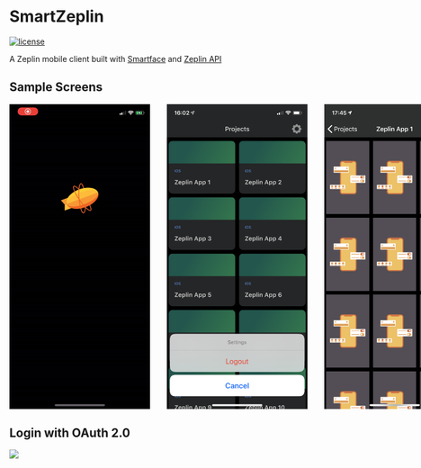 # SmartZeplin

[![license](https://img.shields.io/github/license/ozcanovunc/SmartZeplin.svg)](https://github.com/ozcanovunc/SmartZeplin/blob/master/LICENSE)

A Zeplin mobile client built with [Smartface](https://smartface.io/) and [Zeplin API](https://docs.zeplin.dev/reference)

## Sample Screens

<div style="display:flex;">
<img width=250 src="/screenshots/login.gif">
<img width=250 src="/screenshots/menu.PNG" hspace="30">
<img width=250 src="/screenshots/screens.PNG">
</div>

## Login with OAuth 2.0

<div style="display:flex;">
<img width=250 src="/screenshots/oauth.gif">
</div>
